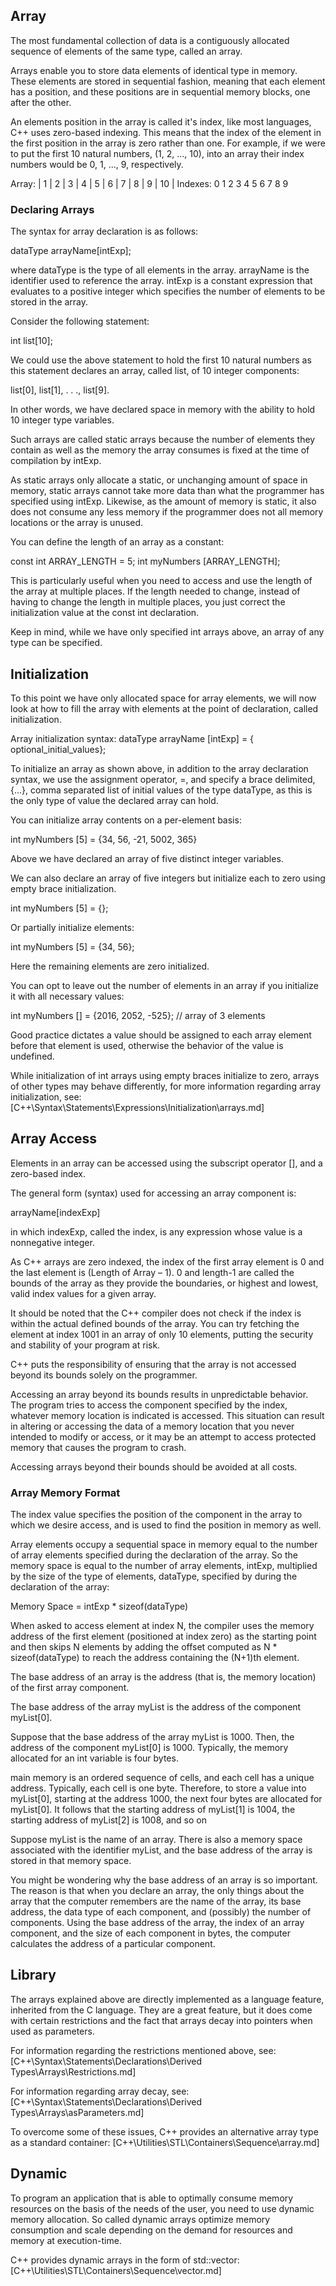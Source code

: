 ## Array

The most fundamental collection of data is a contiguously allocated sequence of elements of the same type, called an array.

Arrays enable you to store data elements of identical type in memory. These elements are stored in sequential fashion, meaning that each element has a position, and these positions are in sequential memory blocks, one after the other.

An elements position in the array is called it's index, like most languages, C++ uses zero-based indexing. This means that the index of the element in the first position in the array is zero rather than one. For example, if we were to put the first 10 natural numbers, (1, 2, ..., 10), into an array their index numbers would be 0, 1, ..., 9, respectively.

Array:    | 1 | 2 | 3 | 4 | 5 | 6 | 7 | 8 | 9 | 10 |
Indexes:    0   1   2   3   4   5   6   7   8   9



### Declaring Arrays

The syntax for array declaration is as follows:

  dataType arrayName[intExp];

where
  dataType is the type of all elements in the array.
  arrayName is the identifier used to reference the array.
  intExp is a constant expression that evaluates to a positive integer which specifies the number of elements to be stored in the array.


Consider the following statement:

  int list[10];

We could use the above statement to hold the first 10 natural numbers as this statement declares an array, called list, of 10 integer components:

  list[0], list[1], . . ., list[9].

In other words, we have declared space in memory with the ability to hold 10 integer type variables.

Such arrays are called static arrays because the number of elements they contain as well as the memory the array consumes is fixed at the time of compilation by intExp.

As static arrays only allocate a static, or unchanging amount of space in memory, static arrays cannot take more data than what the programmer has specified using intExp. Likewise, as the amount of memory is static, it also does not consume any less memory if the programmer does not all memory locations or the array is unused.

You can define the length of an array as a constant:

  const int ARRAY_LENGTH = 5;
  int myNumbers [ARRAY_LENGTH];

This is particularly useful when you need to access and use the length of the array at multiple places. If the length needed to change, instead of having to change the length in multiple places, you just correct the initialization value at the const int declaration.

Keep in mind, while we have only specified int arrays above, an array of any type can be specified.



## Initialization

To this point we have only allocated space for array elements, we will now look at how to fill the array with elements at the point of declaration, called initialization.

Array initialization syntax:
  dataType arrayName [intExp] = { optional_initial_values};

To initialize an array as shown above, in addition to the array declaration syntax, we use the assignment operator, =, and specify a brace delimited, {...}, comma separated list of initial values of the type dataType, as this is the only type of value the declared array can hold.

You can initialize array contents on a per-element basis:

  int myNumbers [5] = {34, 56, -21, 5002, 365}

Above we have declared an array of five distinct integer variables.

We can also declare an array of five integers but initialize each to zero using empty brace initialization.

  int myNumbers [5] = {};

Or partially initialize elements:

  int myNumbers [5] = {34, 56};

Here the remaining elements are zero initialized.

You can opt to leave out the number of elements in an array if you initialize it with all necessary values:

  int myNumbers [] = {2016, 2052, -525}; // array of 3 elements

Good practice dictates a value should be assigned to each array element before that element is used, otherwise the behavior of the value is undefined.

While initialization of int arrays using empty braces initialize to zero, arrays of other types may behave differently, for more information regarding array initialization, see:
[C++\Syntax\Statements\Expressions\Initialization\arrays.md]



## Array Access

Elements in an array can be accessed using the subscript operator [], and a zero-based index.

The general form (syntax) used for accessing an array component is:

  arrayName[indexExp]

in which indexExp, called the index, is any expression whose value is a nonnegative integer.

As C++ arrays are zero indexed, the index of the first array element is 0 and the last element is (Length of Array – 1). 0 and length-1 are called the bounds of the array as they provide the boundaries, or highest and lowest, valid index values for a given array.

It should be noted that the C++ compiler does not check if the index is within the actual defined bounds of the array. You can try fetching the element at index 1001 in an array of only 10 elements, putting the security and stability of your program at risk.  

C++ puts the responsibility of ensuring that the array is not accessed beyond its bounds solely on the programmer.

Accessing an array beyond its bounds results in unpredictable behavior. The program tries to access the component specified by the index, whatever memory location is indicated is accessed. This situation can result in altering or accessing the data of a memory location that you never intended to modify or access, or it may be an attempt to access protected memory that causes the program to crash.

Accessing arrays beyond their bounds should be avoided at all costs.



### Array Memory Format

The index value specifies the position of the component in the array to which we desire access, and is used to find the position in memory as well.

Array elements occupy a sequential space in memory equal to the number of array elements specified during the declaration of the array. So the memory space is equal to the number of array elements, intExp, multiplied by the size of the type of elements, dataType, specified by during the declaration of the array:

  Memory Space = intExp * sizeof(dataType)

When asked to access element at index N, the compiler uses the memory address of the first element (positioned at index zero) as the starting point and then skips N elements by adding the offset computed as N * sizeof(dataType) to reach the address containing the (N+1)th element.

The base address of an array is the address (that is, the memory location) of the first array component.

The base address of the array myList is the address of the component myList[0].

Suppose that the base address of the array myList is 1000. Then, the address of the component myList[0] is 1000. Typically, the memory allocated for an int variable is four bytes.

main memory is an ordered sequence of cells, and each cell has a unique address. Typically, each cell is one byte. Therefore, to store a value into myList[0], starting at the address 1000, the next four bytes are allocated for myList[0]. It follows that the starting address of myList[1] is 1004, the starting address of myList[2] is 1008, and so on

Suppose myList is the name of an array. There is also a memory space associated with the identifier myList, and the base address of the array is stored in that memory space.

You might be wondering why the base address of an array is so important. The reason is that when you declare an array, the only things about the array that the computer remembers are the name of the array, its base address, the data type of each component, and (possibly) the number of components. Using the base address of the array, the index of an array component, and the size of each component in bytes, the computer calculates the address of a particular component.



## Library
The arrays explained above are directly implemented as a language feature, inherited from the C language. They are a great feature, but it does come with certain restrictions and the fact that arrays decay into pointers when used as parameters.

For information regarding the restrictions mentioned above, see:
[C++\Syntax\Statements\Declarations\Derived Types\Arrays\Restrictions.md]

For information regarding array decay, see:
[C++\Syntax\Statements\Declarations\Derived Types\Arrays\asParameters.md]

To overcome some of these issues, C++ provides an alternative array type as a standard container:
[C++\Utilities\STL\Containers\Sequence\array.md]



## Dynamic
To program an application that is able to optimally consume memory resources on the basis of the needs of the user, you need to use dynamic memory allocation. So called dynamic arrays optimize memory consumption and scale depending on the demand for resources and memory at execution-time.

C++ provides dynamic arrays in the form of std::vector:
[C++\Utilities\STL\Containers\Sequence\vector.md]
